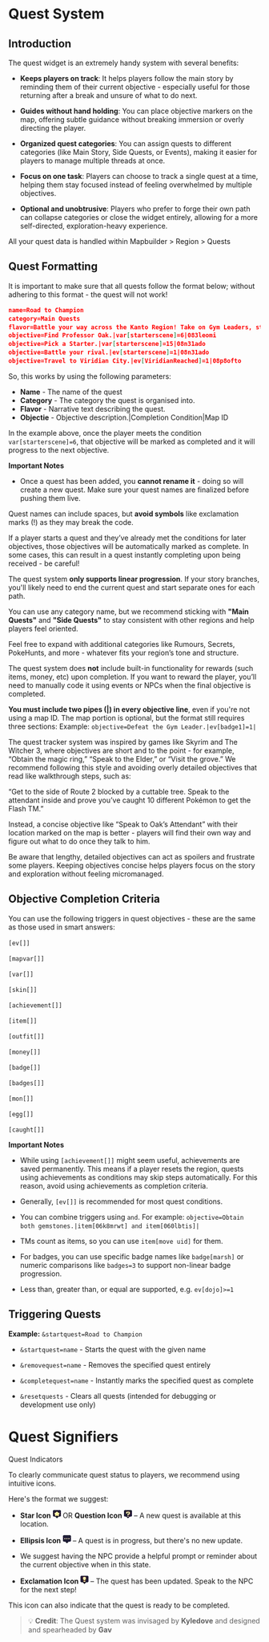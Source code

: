 # Quest System
## Introduction

The quest widget is an extremely handy system with several benefits:

- **Keeps players on track**: It helps players follow the main story by reminding them of their current objective - especially useful for those returning after a break and unsure of what to do next.

- **Guides without hand holding**: You can place objective markers on the map, offering subtle guidance without breaking immersion or overly directing the player.

- **Organized quest categories**: You can assign quests to different categories (like Main Story, Side Quests, or Events), making it easier for players to manage multiple threads at once.

- **Focus on one task**: Players can choose to track a single quest at a time, helping them stay focused instead of feeling overwhelmed by multiple objectives.

- **Optional and unobtrusive**: Players who prefer to forge their own path can collapse categories or close the widget entirely, allowing for a more self-directed, exploration-heavy experience.

All your quest data is handled within Mapbuilder > Region > Quests

## Quest Formatting
It is important to make sure that all quests follow the format below; without adhering to this format - the quest will not work!

```json
name=Road to Champion
category=Main Quests
flavor=Battle your way across the Kanto Region! Take on Gym Leaders, stop Team Rocket, and uncover powerful legendary Pokemon.
objective=Find Professor Oak.|var[starterscene]=6|083leomi
objective=Pick a Starter.|var[starterscene]=15|08n31ado
objective=Battle your rival.|ev[starterscene]=1|08n31ado
objective=Travel to Viridian City.|ev[ViridianReached]=1|08p8ofto
```

So, this works by using the following parameters:

- **Name** - The name of the quest
- **Category** - The category the quest is organised into.
- **Flavor** - Narrative text describing the quest.
- **Objectie** - Objective description.|Completion Condition|Map ID

In the example above, once the player meets the condition `var[starterscene]=6`, that objective will be marked as completed and it will progress to the next objective.

**Important Notes**

- Once a quest has been added, you **cannot rename it** - doing so will create a new quest. Make sure your quest names are finalized before pushing them live.


Quest names can include spaces, but **avoid symbols** like exclamation marks (!) as they may break the code.


If a player starts a quest and they’ve already met the conditions for later objectives, those objectives will be automatically marked as complete. In some cases, this can result in a quest instantly completing upon being received - be careful!


The quest system **only supports linear progression**. If your story branches, you'll likely need to end the current quest and start separate ones for each path.


You can use any category name, but we recommend sticking with **"Main Quests"** and **"Side Quests"** to stay consistent with other regions and help players feel oriented.


Feel free to expand with additional categories like Rumours, Secrets, PokeHunts, and more - whatever fits your region’s tone and structure.


The quest system does **not** include built-in functionality for rewards (such items, money, etc) upon completion. If you want to reward the player, you’ll need to manually code it using events or NPCs when the final objective is completed.


**You must include two pipes (|) in every objective line**, even if you're not using a map ID. The map portion is optional, but the format still requires three sections: Example:
 `objective=Defeat the Gym Leader.|ev[badge1]=1|`

The quest tracker system was inspired by games like Skyrim and The Witcher 3, where objectives are short and to the point - for example, “Obtain the magic ring,” “Speak to the Elder,” or “Visit the grove.” We recommend following this style and avoiding overly detailed objectives that read like walkthrough steps, such as:

 “Get to the side of Route 2 blocked by a cuttable tree. Speak to the attendant inside and prove you’ve caught 10 different Pokémon to get the Flash TM.”

Instead, a concise objective like “Speak to Oak’s Attendant” with their location marked on the map is better - players will find their own way and figure out what to do once they talk to him.

Be aware that lengthy, detailed objectives can act as spoilers and frustrate some players. Keeping objectives concise helps players focus on the story and exploration without feeling micromanaged.

## Objective Completion Criteria

You can use the following triggers in quest objectives - these are the same as those used in smart answers:

`[ev[]]`

`[mapvar[]]`

`[var[]]`

`[skin[]]`

`[achievement[]]`

`[item[]]`

`[outfit[]]`

`[money[]]`

`[badge[]]`

`[badges[]]`

`[mon[]]`

`[egg[]]`

`[caught[]]`

**Important Notes**

- While using `[achievement[]]` might seem useful, achievements are saved permanently. This means if a player resets the region, quests using achievements as conditions may skip steps automatically. For this reason, avoid using achievements as completion criteria.


- Generally, `[ev[]]` is recommended for most quest conditions.


- You can combine triggers using `and`. For example:
`objective=Obtain both gemstones.|item[06k8mrwt] and item[060lbtis]|`


- TMs count as items, so you can use `item[move uid]` for them.


- For badges, you can use specific badge names like `badge[marsh]` or numeric comparisons like `badges=3` to support non-linear badge progression.


- Less than, greater than, or equal are supported, e.g. `ev[dojo]>=1`

## Triggering Quests

**Example:** `&startquest=Road to Champion`

- `&startquest=name` - Starts the quest with the given name

- `&removequest=name` - Removes the specified quest entirely

- `&completequest=name` - Instantly marks the specified quest as complete

- `&resetquests` - Clears all quests (intended for debugging or development use only)

# Quest Signifiers
Quest Indicators

To clearly communicate quest status to players, we recommend using intuitive icons.

Here's the format we suggest:

- **Star Icon** ![alt text](queststaricon.png) OR **Question Icon** ![alt text](questnotstartedicon.png) – A new quest is available at this location.


- **Ellipsis Icon** ![alt text](questinprogressicon.png) – A quest is in progress, but there's no new update.


- We suggest having the NPC provide a helpful prompt or reminder about the current objective when in this state.


- **Exclamation Icon** ![alt text](questcompletedicon.png) – The quest has been updated. Speak to the NPC for the next step!


This icon can also indicate that the quest is ready to be completed.


> 💡 **Credit**: The Quest system was invisaged by **Kyledove** and designed and spearheaded by **Gav**

